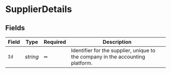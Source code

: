 # SupplierDetails


## Fields

| Field                                                                          | Type                                                                           | Required                                                                       | Description                                                                    |
| ------------------------------------------------------------------------------ | ------------------------------------------------------------------------------ | ------------------------------------------------------------------------------ | ------------------------------------------------------------------------------ |
| `Id`                                                                           | *string*                                                                       | :heavy_minus_sign:                                                             | Identifier for the supplier, unique to the company in the accounting platform. |